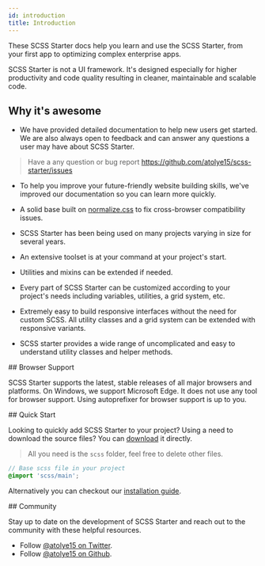 ```yaml
---
id: introduction
title: Introduction
---
```


These SCSS Starter docs help you learn and use the SCSS Starter, from your first app to optimizing complex enterprise apps.

SCSS Starter is not a UI framework. It's designed especially for higher productivity and code quality resulting in cleaner, maintainable and scalable code.

## Why it's awesome

- We have provided detailed documentation to help new users get started. We are also always open to feedback and can answer any questions a user may have about SCSS Starter.

> Have a any question or bug report <https://github.com/atolye15/scss-starter/issues>

- To help you improve your future-friendly website building skills, we've improved our documentation so you can learn more quickly.

- A solid base built on [normalize.css](http://necolas.github.io/normalize.css/) to fix cross-browser compatibility issues.

- SCSS Starter has been being used on many projects varying in size for several years.

- An extensive toolset is at your command at your project's start.

- Utilities and mixins can be extended if needed.

- Every part of SCSS Starter can be customized according to your project's needs including variables, utilities, a grid system, etc.

- Extremely easy to build responsive interfaces without the need for custom SCSS. All utility classes and a grid system can be extended with responsive variants.

- SCSS starter provides a wide range of uncomplicated and easy to understand utility classes and helper methods.

## Browser Support

SCSS Starter supports the latest, stable releases of all major browsers and platforms. On Windows, we support Microsoft Edge. It does not use any tool for browser support. Using autoprefixer for browser support is up to you.

## Quick Start

Looking to quickly add SCSS Starter to your project? Using a need to download the source files? You can [download](https://github.com/atolye15/scss-starter/releases) it directly.

> All you need is the `scss` folder, feel free to delete other files.

```scss
// Base scss file in your project
@import 'scss/main';
```

Alternatively you can checkout our [installation guide](download).

## Community

Stay up to date on the development of SCSS Starter and reach out to the community with these helpful resources.

- Follow [@atolye15 on Twitter](https://twitter.com/atolye15).
- Follow [@atolye15 on Github](https://github.com/atolye15/).
